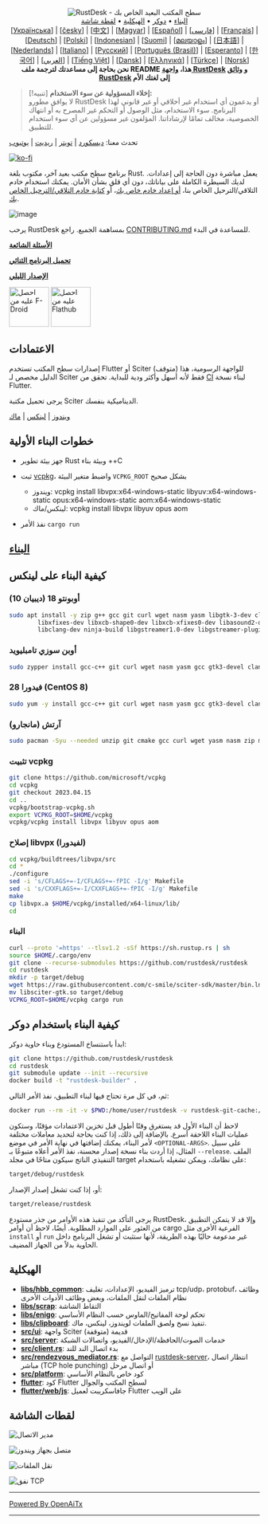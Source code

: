 <p align="center">
  <img src="res/logo-header.svg" alt="RustDesk - سطح المكتب البعيد الخاص بك"><br>
  <a href="#raw-steps-to-build">البناء</a> •
  <a href="#how-to-build-with-docker">دوكر</a> •
  <a href="#file-structure">الهيكلية</a> •
  <a href="#snapshot">لقطة شاشة</a><br>
  [<a href="docs/README-UA.md">Українська</a>] | [<a href="docs/README-CS.md">česky</a>] | [<a href="docs/README-ZH.md">中文</a>] | [<a href="docs/README-HU.md">Magyar</a>] | [<a href="docs/README-ES.md">Español</a>] | [<a href="docs/README-FA.md">فارسی</a>] | [<a href="docs/README-FR.md">Français</a>] | [<a href="docs/README-DE.md">Deutsch</a>] | [<a href="docs/README-PL.md">Polski</a>] | [<a href="docs/README-ID.md">Indonesian</a>] | [<a href="docs/README-FI.md">Suomi</a>] | [<a href="docs/README-ML.md">മലയാളം</a>] | [<a href="docs/README-JP.md">日本語</a>] | [<a href="docs/README-NL.md">Nederlands</a>] | [<a href="docs/README-IT.md">Italiano</a>] | [<a href="docs/README-RU.md">Русский</a>] | [<a href="docs/README-PTBR.md">Português (Brasil)</a>] | [<a href="docs/README-EO.md">Esperanto</a>] | [<a href="docs/README-KR.md">한국어</a>] | [<a href="docs/README-AR.md">العربي</a>] | [<a href="docs/README-VN.md">Tiếng Việt</a>] | [<a href="docs/README-DA.md">Dansk</a>] | [<a href="docs/README-GR.md">Ελληνικά</a>] | [<a href="docs/README-TR.md">Türkçe</a>] | [<a href="docs/README-NO.md">Norsk</a>]<br>
  <b>نحن بحاجة إلى مساعدتك لترجمة ملف README هذا، <a href="https://github.com/rustdesk/rustdesk/tree/master/src/lang">واجهة RustDesk</a> و <a href="https://github.com/rustdesk/doc.rustdesk.com">وثائق RustDesk</a> إلى لغتك الأم</b>
</p>

> [!تنبيه]
> **إخلاء المسؤولية عن سوء الاستخدام:** <br>
> لا يوافق مطورو RustDesk أو يدعمون أي استخدام غير أخلاقي أو غير قانوني لهذا البرنامج. سوء الاستخدام، مثل الوصول أو التحكم غير المصرح به أو انتهاك الخصوصية، مخالف تمامًا لإرشاداتنا. المؤلفون غير مسؤولين عن أي سوء استخدام للتطبيق.

تحدث معنا: [ديسكورد](https://discord.gg/nDceKgxnkV) | [تويتر](https://twitter.com/rustdesk) | [ريديت](https://www.reddit.com/r/rustdesk) | [يوتيوب](https://www.youtube.com/@rustdesk)

[![ko-fi](https://ko-fi.com/img/githubbutton_sm.svg)](https://ko-fi.com/I2I04VU09)

برنامج سطح مكتب بعيد آخر، مكتوب بلغة Rust. يعمل مباشرة دون الحاجة إلى إعدادات. لديك السيطرة الكاملة على بياناتك، دون أي قلق بشأن الأمان. يمكنك استخدام خادم التلاقي/الترحيل الخاص بنا، [أو إعداد خادم خاص بك](https://rustdesk.com/server)، أو [كتابة خادم التلاقي/الترحيل الخاص بك](https://github.com/rustdesk/rustdesk-server-demo).

![image](https://user-images.githubusercontent.com/71636191/171661982-430285f0-2e12-4b1d-9957-4a58e375304d.png)

يرحب RustDesk بمساهمة الجميع. راجع [CONTRIBUTING.md](docs/CONTRIBUTING.md) للمساعدة في البدء.

[**الأسئلة الشائعة**](https://github.com/rustdesk/rustdesk/wiki/FAQ)

[**تحميل البرنامج الثنائي**](https://github.com/rustdesk/rustdesk/releases)

[**الإصدار الليلي**](https://github.com/rustdesk/rustdesk/releases/tag/nightly)

[<img src="https://f-droid.org/badge/get-it-on.png"
    alt="احصل عليه من F-Droid"
    height="80">](https://f-droid.org/en/packages/com.carriez.flutter_hbb)
[<img src="https://flathub.org/api/badge?svg&locale=en"
    alt="احصل عليه من Flathub"
    height="80">](https://flathub.org/apps/com.rustdesk.RustDesk)

## الاعتمادات

إصدارات سطح المكتب تستخدم Flutter أو Sciter (متوقف) للواجهة الرسومية، هذا الدليل مخصص لـ Sciter فقط لأنه أسهل وأكثر ودية للبداية. تحقق من [CI](https://github.com/rustdesk/rustdesk/blob/master/.github/workflows/flutter-build.yml) لبناء نسخة Flutter.

يرجى تحميل مكتبة Sciter الديناميكية بنفسك.

[ويندوز](https://raw.githubusercontent.com/c-smile/sciter-sdk/master/bin.win/x64/sciter.dll) |
[لينكس](https://raw.githubusercontent.com/c-smile/sciter-sdk/master/bin.lnx/x64/libsciter-gtk.so) |
[ماك](https://raw.githubusercontent.com/c-smile/sciter-sdk/master/bin.osx/libsciter.dylib)

## خطوات البناء الأولية

- جهز بيئة تطوير Rust وبيئة بناء ++C

- ثبت [vcpkg](https://github.com/microsoft/vcpkg)، واضبط متغير البيئة `VCPKG_ROOT` بشكل صحيح

  - ويندوز: vcpkg install libvpx:x64-windows-static libyuv:x64-windows-static opus:x64-windows-static aom:x64-windows-static
  - لينكس/ماك: vcpkg install libvpx libyuv opus aom

- نفذ الأمر `cargo run`

## [البناء](https://rustdesk.com/docs/en/dev/build/)

## كيفية البناء على لينكس

### أوبونتو 18 (ديبيان 10)

```sh
sudo apt install -y zip g++ gcc git curl wget nasm yasm libgtk-3-dev clang libxcb-randr0-dev libxdo-dev \
        libxfixes-dev libxcb-shape0-dev libxcb-xfixes0-dev libasound2-dev libpulse-dev cmake make \
        libclang-dev ninja-build libgstreamer1.0-dev libgstreamer-plugins-base1.0-dev libpam0g-dev
```

### أوبن سوزي تامبليويد

```sh
sudo zypper install gcc-c++ git curl wget nasm yasm gcc gtk3-devel clang libxcb-devel libXfixes-devel cmake alsa-lib-devel gstreamer-devel gstreamer-plugins-base-devel xdotool-devel pam-devel
```

### فيدورا 28 (CentOS 8)

```sh
sudo yum -y install gcc-c++ git curl wget nasm yasm gcc gtk3-devel clang libxcb-devel libxdo-devel libXfixes-devel pulseaudio-libs-devel cmake alsa-lib-devel gstreamer1-devel gstreamer1-plugins-base-devel pam-devel
```

### آرتش (مانجارو)

```sh
sudo pacman -Syu --needed unzip git cmake gcc curl wget yasm nasm zip make pkg-config clang gtk3 xdotool libxcb libxfixes alsa-lib pipewire
```

### تثبيت vcpkg

```sh
git clone https://github.com/microsoft/vcpkg
cd vcpkg
git checkout 2023.04.15
cd ..
vcpkg/bootstrap-vcpkg.sh
export VCPKG_ROOT=$HOME/vcpkg
vcpkg/vcpkg install libvpx libyuv opus aom
```

### إصلاح libvpx (لفيدورا)

```sh
cd vcpkg/buildtrees/libvpx/src
cd *
./configure
sed -i 's/CFLAGS+=-I/CFLAGS+=-fPIC -I/g' Makefile
sed -i 's/CXXFLAGS+=-I/CXXFLAGS+=-fPIC -I/g' Makefile
make
cp libvpx.a $HOME/vcpkg/installed/x64-linux/lib/
cd
```

### البناء

```sh
curl --proto '=https' --tlsv1.2 -sSf https://sh.rustup.rs | sh
source $HOME/.cargo/env
git clone --recurse-submodules https://github.com/rustdesk/rustdesk
cd rustdesk
mkdir -p target/debug
wget https://raw.githubusercontent.com/c-smile/sciter-sdk/master/bin.lnx/x64/libsciter-gtk.so
mv libsciter-gtk.so target/debug
VCPKG_ROOT=$HOME/vcpkg cargo run
```

## كيفية البناء باستخدام دوكر

ابدأ باستنساخ المستودع وبناء حاوية دوكر:

```sh
git clone https://github.com/rustdesk/rustdesk
cd rustdesk
git submodule update --init --recursive
docker build -t "rustdesk-builder" .
```

ثم، في كل مرة تحتاج فيها لبناء التطبيق، نفذ الأمر التالي:

```sh
docker run --rm -it -v $PWD:/home/user/rustdesk -v rustdesk-git-cache:/home/user/.cargo/git -v rustdesk-registry-cache:/home/user/.cargo/registry -e PUID="$(id -u)" -e PGID="$(id -g)" rustdesk-builder
```

لاحظ أن البناء الأول قد يستغرق وقتًا أطول قبل تخزين الاعتمادات مؤقتًا، وستكون عمليات البناء اللاحقة أسرع. بالإضافة إلى ذلك، إذا كنت بحاجة لتحديد معاملات مختلفة لأمر البناء، يمكنك إضافتها في نهاية الأمر في موضع `<OPTIONAL-ARGS>`. على سبيل المثال، إذا أردت بناء نسخة إصدار محسنة، نفذ الأمر أعلاه متبوعًا بـ `--release`. الملف التنفيذي الناتج سيكون متاحًا في مجلد target على نظامك، ويمكن تشغيله باستخدام:

```sh
target/debug/rustdesk
```

أو، إذا كنت تشغل إصدار الإصدار:

```sh
target/release/rustdesk
```

يرجى التأكد من تنفيذ هذه الأوامر من جذر مستودع RustDesk، وإلا قد لا يتمكن التطبيق من العثور على الموارد المطلوبة. أيضًا، لاحظ أن أوامر cargo الفرعية الأخرى مثل `install` أو `run` غير مدعومة حاليًا بهذه الطريقة، لأنها ستثبت أو تشغل البرنامج داخل الحاوية بدلاً من الجهاز المضيف.

## الهيكلية

- **[libs/hbb_common](https://github.com/rustdesk/rustdesk/tree/master/libs/hbb_common)**: ترميز الفيديو، الإعدادات، تغليف tcp/udp، protobuf، وظائف نظام الملفات لنقل الملفات، وبعض وظائف الأدوات الأخرى
- **[libs/scrap](https://github.com/rustdesk/rustdesk/tree/master/libs/scrap)**: التقاط الشاشة
- **[libs/enigo](https://github.com/rustdesk/rustdesk/tree/master/libs/enigo)**: تحكم لوحة المفاتيح/الماوس حسب النظام الأساسي
- **[libs/clipboard](https://github.com/rustdesk/rustdesk/tree/master/libs/clipboard)**: تنفيذ نسخ ولصق الملفات لويندوز، لينكس، ماك.
- **[src/ui](https://github.com/rustdesk/rustdesk/tree/master/src/ui)**: واجهة Sciter قديمة (متوقفة)
- **[src/server](https://github.com/rustdesk/rustdesk/tree/master/src/server)**: خدمات الصوت/الحافظة/الإدخال/الفيديو، واتصالات الشبكة
- **[src/client.rs](https://github.com/rustdesk/rustdesk/tree/master/src/client.rs)**: بدء اتصال الند للند
- **[src/rendezvous_mediator.rs](https://github.com/rustdesk/rustdesk/tree/master/src/rendezvous_mediator.rs)**: التواصل مع [rustdesk-server](https://github.com/rustdesk/rustdesk-server)، انتظار اتصال مباشر (TCP hole punching) أو اتصال مرحل
- **[src/platform](https://github.com/rustdesk/rustdesk/tree/master/src/platform)**: كود خاص بالنظام الأساسي
- **[flutter](https://github.com/rustdesk/rustdesk/tree/master/flutter)**: كود Flutter لسطح المكتب والجوال
- **[flutter/web/js](https://github.com/rustdesk/rustdesk/tree/master/flutter/web/v1/js)**: جافاسكريبت لعميل Flutter على الويب

## لقطات الشاشة

![مدير الاتصال](https://github.com/rustdesk/rustdesk/assets/28412477/db82d4e7-c4bc-4823-8e6f-6af7eadf7651)

![متصل بجهاز ويندوز](https://github.com/rustdesk/rustdesk/assets/28412477/9baa91e9-3362-4d06-aa1a-7518edcbd7ea)

![نقل الملفات](https://github.com/rustdesk/rustdesk/assets/28412477/39511ad3-aa9a-4f8c-8947-1cce286a46ad)

![نفق TCP](https://github.com/rustdesk/rustdesk/assets/28412477/78e8708f-e87e-4570-8373-1360033ea6c5)


---

[Powered By OpenAiTx](https://github.com/OpenAiTx/OpenAiTx)

---